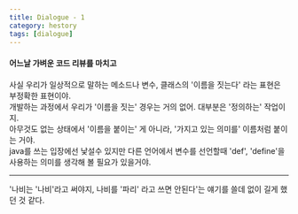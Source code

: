 ```yaml
---
title: Dialogue - 1
category: hestory
tags: [dialogue]
---
```


#### 어느날 가벼운 코드 리뷰를 마치고

사실 우리가 일상적으로 말하는 메소드나 변수, 클래스의 '이름을 짓는다' 라는 표현은 부정확한 표현이야.  
개발하는 과정에서 우리가 '이름을 짓는' 경우는 거의 없어. 대부분은 '정의하는' 작업이지.  
아무것도 없는 상태에서 '이름을 붙이는' 게 아니라, '가지고 있는 의미를' 이름처럼 붙이는 거야.  
java를 쓰는 입장에선 낯설수 있지만 다른 언어에서 변수를 선언할때 'def', 'define'을 사용하는 의미를 생각해 볼 필요가 있을거야.

---
'나비는 '나비'라고 써야지, 나비를 '파리' 라고 쓰면 안된다'는 얘기를 쓸데 없이 길게 했던 것 같다.